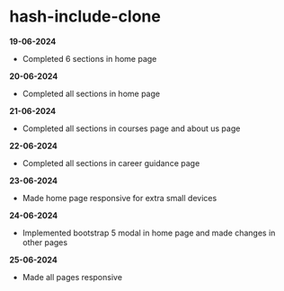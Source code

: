 # hash-include-clone

**19-06-2024**

- Completed 6 sections in home page

**20-06-2024**

- Completed all sections in home page

**21-06-2024**

- Completed all sections in courses page and about us page

**22-06-2024**

- Completed all sections in career guidance page

**23-06-2024**

- Made home page responsive for extra small devices

**24-06-2024**

- Implemented bootstrap 5 modal in home page and made changes in other pages

**25-06-2024**

- Made all pages responsive
